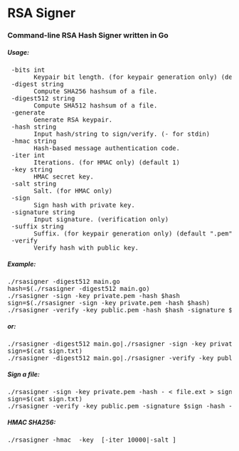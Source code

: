 # RSA Signer
<h3>Command-line RSA Hash Signer written in Go</h3>

<h5>Usage:</h5>
<pre> -bits int
       Keypair bit length. (for keypair generation only) (default 2048)
 -digest string
       Compute SHA256 hashsum of a file.
 -digest512 string
       Compute SHA512 hashsum of a file.
 -generate
       Generate RSA keypair.
 -hash string
       Input hash/string to sign/verify. (- for stdin)
 -hmac string
       Hash-based message authentication code.
 -iter int
       Iterations. (for HMAC only) (default 1)
 -key string
       HMAC secret key.
 -salt string
       Salt. (for HMAC only)
 -sign
       Sign hash with private key.
 -signature string
       Input signature. (verification only)
 -suffix string
       Suffix. (for keypair generation only) (default ".pem")
 -verify
       Verify hash with public key.</pre>
<h5>Example:</h5>
<pre>./rsasigner -digest512 main.go
hash=$(./rsasigner -digest512 main.go)
./rsasigner -sign -key private.pem -hash $hash
sign=$(./rsasigner -sign -key private.pem -hash $hash)
./rsasigner -verify -key public.pem -hash $hash -signature $sign
</pre>
<h5>or:</h5>
<pre>./rsasigner -digest512 main.go|./rsasigner -sign -key private.pem -hash - > sign.txt
sign=$(cat sign.txt)
./rsasigner -digest512 main.go|./rsasigner -verify -key public.pem -hash - -signature $sign
</pre>
<h5>Sign a file:</h5>
<pre>./rsasigner -sign -key private.pem -hash - < file.ext > sign.txt
sign=$(cat sign.txt)
./rsasigner -verify -key public.pem -signature $sign -hash - < file.ext
</pre>
<h5>HMAC SHA256:</h5>
<pre>./rsasigner -hmac <file.ext> -key <secretkey> [-iter 10000|-salt <yoursalt>]
</pre>
</pre>
